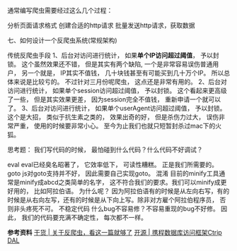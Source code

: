 
通常编写爬虫需要经过这么几个过程：

分析页面请求格式
创建合适的http请求
批量发送http请求，获取数据

七、如何设计一个反爬虫系统(常规架构)

传统反爬虫手段
1、后台对访问进行统计， 如果**单个IP访问超过阈值**， 予以封锁。
这个虽然效果还不错， 但是其实有两个缺陷, 一个是非常容易误伤普通用户， 另一个就是， IP其实不值钱， 几十块钱甚至有可能买到几十万个IP。 所以总体来说是比较亏的。 不过针对三月份呢爬虫， 这点还是非常有用的。
2、后台对访问进行统计， 如果单个session访问超过阈值， 予以封锁。
这个看起来更高级了一些， 但是其实效果更差， 因为session完全不值钱， 重新申请一个就可以了。
3、后台对访问进行统计， 如果单个userAgent访问超过阈值， 予以封锁。
这个是大招， 类似于抗生素之类的， 效果出奇的好， 但是杀伤力过大， 误伤非常严重， 使用的时候要非常小心。 至今为止我们也就只短暂封杀过mac下的火狐。

思考题： 我们写代码的时候， 最怕碰到什么代码？什么代码不好调试？

eval
eval已经臭名昭著了， 它效率低下， 可读性糟糕。 正是我们所需要的。
goto
js对goto支持并不好， 因此需要自己实现goto。
混淆
目前的minify工具通常是minify成abcd之类简单的名字， 这不符合我们的要求。我们可以minify成更好用的， 比如阿拉伯语。 为什么呢？ 因为阿拉伯语有的时候是从左向右写，有的时候是从右向左写，还有的时候是从下向上写。除非对方雇个阿拉伯程序员， 否则非头疼死不可。
不稳定代码
什么bug不容易修？不容易重现的bug不好修。 因此， 我们的代码要充满不确定性， 每次都不一样。



**参考资料**
[干货 | 关于反爬虫，看这一篇就够了](https://mp.weixin.qq.com/s?__biz=MjM5MDI3MjA5MQ==&mid=2697265241&idx=2&sn=f2965d124d07fe5efcdc85094eb1c2df&scene=1&srcid=06304xa9GCL3BIkgKNDyMWLW&from=singlemessage&isappinstalled=0&key=77421cf58af4a6537bcd6dda69d225f4b1e7595a7beea4d57e188e38ba9aa0512c299ac2f8695d60ae8ccada799cc466&ascene=1&uin=MTAzNTE0NzIw&devicetype=iPhone+OS9.3.2&version=16031610&nettype=WIFI&fontScale=100&pass_ticket=gV66yDOco4Kurm7qlxe9IVeaC3ENgZvD2/zhHO1z7G8=)
[开源 | 携程数据库访问框架Ctrip DAL](https://mp.weixin.qq.com/s?__biz=MjM5MDI3MjA5MQ==&mid=2697265450&idx=1&sn=531503542f8ae770fe49580be5bf5954&chksm=8376fe1eb4017708f4a144b455cff23dd49598247071f8fc642a4c0cba92eaa74cd5db0054e9&scene=1&srcid=0921Suzja8is3Ct8fgaOgbUw&pass_ticket=iH5/0OH+o+6KPBtIujbhb3TXLEumpdFhl81nInc6d20=#rd)


